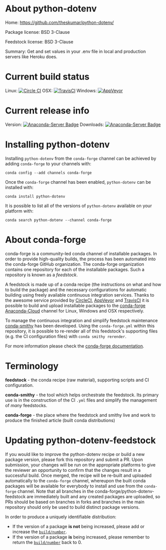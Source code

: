 About python-dotenv
===================

Home: https://github.com/theskumar/python-dotenv/

Package license: BSD 3-Clause

Feedstock license: BSD 3-Clause

Summary: Get and set values in your .env file in local and production servers like Heroku does.



Current build status
====================

Linux: [![Circle CI](https://circleci.com/gh/conda-forge/python-dotenv-feedstock.svg?style=shield)](https://circleci.com/gh/conda-forge/python-dotenv-feedstock)
OSX: [![TravisCI](https://travis-ci.org/conda-forge/python-dotenv-feedstock.svg?branch=master)](https://travis-ci.org/conda-forge/python-dotenv-feedstock)
Windows: [![AppVeyor](https://ci.appveyor.com/api/projects/status/github/conda-forge/python-dotenv-feedstock?svg=True)](https://ci.appveyor.com/project/conda-forge/python-dotenv-feedstock/branch/master)

Current release info
====================
Version: [![Anaconda-Server Badge](https://anaconda.org/conda-forge/python-dotenv/badges/version.svg)](https://anaconda.org/conda-forge/python-dotenv)
Downloads: [![Anaconda-Server Badge](https://anaconda.org/conda-forge/python-dotenv/badges/downloads.svg)](https://anaconda.org/conda-forge/python-dotenv)

Installing python-dotenv
========================

Installing `python-dotenv` from the `conda-forge` channel can be achieved by adding `conda-forge` to your channels with:

```
conda config --add channels conda-forge
```

Once the `conda-forge` channel has been enabled, `python-dotenv` can be installed with:

```
conda install python-dotenv
```

It is possible to list all of the versions of `python-dotenv` available on your platform with:

```
conda search python-dotenv --channel conda-forge
```


About conda-forge
=================

conda-forge is a community-led conda channel of installable packages.
In order to provide high-quality builds, the process has been automated into the
conda-forge GitHub organization. The conda-forge organization contains one repository
for each of the installable packages. Such a repository is known as a *feedstock*.

A feedstock is made up of a conda recipe (the instructions on what and how to build
the package) and the necessary configurations for automatic building using freely
available continuous integration services. Thanks to the awesome service provided by
[CircleCI](https://circleci.com/), [AppVeyor](http://www.appveyor.com/)
and [TravisCI](https://travis-ci.org/) it is possible to build and upload installable
packages to the [conda-forge](https://anaconda.org/conda-forge)
[Anaconda-Cloud](http://docs.anaconda.org/) channel for Linux, Windows and OSX respectively.

To manage the continuous integration and simplify feedstock maintenance
[conda-smithy](http://github.com/conda-forge/conda-smithy) has been developed.
Using the ``conda-forge.yml`` within this repository, it is possible to re-render all of
this feedstock's supporting files (e.g. the CI configuration files) with ``conda smithy rerender``.

For more information please check the [conda-forge documentation](https://conda-forge.org/docs/).

Terminology
===========

**feedstock** - the conda recipe (raw material), supporting scripts and CI configuration.

**conda-smithy** - the tool which helps orchestrate the feedstock.
                   Its primary use is in the construction of the CI ``.yml`` files
                   and simplify the management of *many* feedstocks.

**conda-forge** - the place where the feedstock and smithy live and work to
                  produce the finished article (built conda distributions)


Updating python-dotenv-feedstock
================================

If you would like to improve the python-dotenv recipe or build a new
package version, please fork this repository and submit a PR. Upon submission,
your changes will be run on the appropriate platforms to give the reviewer an
opportunity to confirm that the changes result in a successful build. Once
merged, the recipe will be re-built and uploaded automatically to the
`conda-forge` channel, whereupon the built conda packages will be available for
everybody to install and use from the `conda-forge` channel.
Note that all branches in the conda-forge/python-dotenv-feedstock are
immediately built and any created packages are uploaded, so PRs should be based
on branches in forks and branches in the main repository should only be used to
build distinct package versions.

In order to produce a uniquely identifiable distribution:
 * If the version of a package **is not** being increased, please add or increase
   the [``build/number``](http://conda.pydata.org/docs/building/meta-yaml.html#build-number-and-string).
 * If the version of a package **is** being increased, please remember to return
   the [``build/number``](http://conda.pydata.org/docs/building/meta-yaml.html#build-number-and-string)
   back to 0.